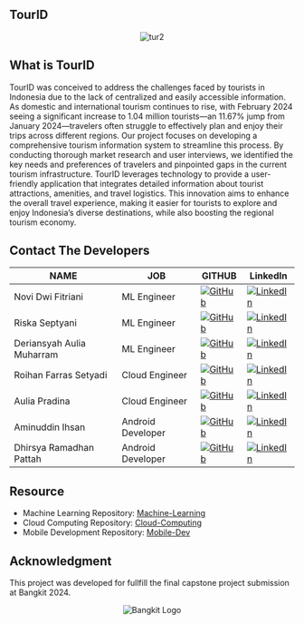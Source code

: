## TourID
<p align="center">
    <img src="https://github.com/TourID/Machine-Learning/assets/159881870/e6be832b-8bc3-4259-9508-7ea4ba7503b6" alt="tur2">
</p>

## What is TourID
TourID was conceived to address the challenges faced by tourists in Indonesia due to the lack of centralized and easily accessible information. As domestic and international tourism continues to rise, with February 2024 seeing a significant increase to 1.04 million tourists—an 11.67% jump from January 2024—travelers often struggle to effectively plan and enjoy their trips across different regions. Our project focuses on developing a comprehensive tourism information system to streamline this process. By conducting thorough market research and user interviews, we identified the key needs and preferences of travelers and pinpointed gaps in the current tourism infrastructure. TourID leverages technology to provide a user-friendly application that integrates detailed information about tourist attractions, amenities, and travel logistics. This innovation aims to enhance the overall travel experience, making it easier for tourists to explore and enjoy Indonesia’s diverse destinations, while also boosting the regional tourism economy.

## Contact The Developers

| NAME | JOB | GITHUB |	LinkedIn |
| ------ | ------ | ------ | ------ |
| Novi Dwi Fitriani  | ML Engineer | [![GitHub](https://img.shields.io/badge/GitHub-black?style=flat-square&logo=github)](https://github.com/noviidwi) | [![LinkedIn](https://img.shields.io/badge/LinkedIn-blue?style=flat-square&logo=linkedin)](https://www.linkedin.com/in/novidf/) |
| Riska Septyani| ML Engineer | [![GitHub](https://img.shields.io/badge/GitHub-black?style=flat-square&logo=github)](https://github.com/riskasptyani) | [![LinkedIn](https://img.shields.io/badge/LinkedIn-blue?style=flat-square&logo=linkedin)](https://www.linkedin.com/in/riskaseptyani) |
| Deriansyah Aulia Muharram | ML Engineer  |  [![GitHub](https://img.shields.io/badge/GitHub-black?style=flat-square&logo=github)](https://github.com/smerull) | [![LinkedIn](https://img.shields.io/badge/LinkedIn-blue?style=flat-square&logo=linkedin)](https://www.linkedin.com/in/deriansyah-aulia-muharram) |
| Roihan Farras Setyadi | Cloud Engineer | [![GitHub](https://img.shields.io/badge/GitHub-black?style=flat-square&logo=github)](https://github.com/Roihan1303) | [![LinkedIn](https://img.shields.io/badge/LinkedIn-blue?style=flat-square&logo=linkedin)](https://www.linkedin.com/in/roihanfarrassetyadi) |
| Aulia Pradina | Cloud Engineer  | [![GitHub](https://img.shields.io/badge/GitHub-black?style=flat-square&logo=github)](https://github.com/liaprdn) | [![LinkedIn](https://img.shields.io/badge/LinkedIn-blue?style=flat-square&logo=linkedin)](https://www.linkedin.com/in/liaprdn) |
| Aminuddin Ihsan | Android Developer | [![GitHub](https://img.shields.io/badge/GitHub-black?style=flat-square&logo=github)](https://github.com/aminuddinihsan20) | [![LinkedIn](https://img.shields.io/badge/LinkedIn-blue?style=flat-square&logo=linkedin)](https://www.linkedin.com/in/aminuddin-ihsan-138389220/) |
| Dhirsya Ramadhan Pattah | Android Developer | [![GitHub](https://img.shields.io/badge/GitHub-black?style=flat-square&logo=github)](https://github.com/dhirsyaram) | [![LinkedIn](https://img.shields.io/badge/LinkedIn-blue?style=flat-square&logo=linkedin)](https://www.linkedin.com/in/dhirsyarp) |

## Resource
- Machine Learning Repository: [Machine-Learning](https://github.com/TourID/Machine-Learning)
- Cloud Computing Repository: [Cloud-Computing](https://github.com/TourID/Cloud-Computing)
- Mobile Development Repository: [Mobile-Dev](https://github.com/TourID/Mobile-Dev)
  
## Acknowledgment
This project was developed for fullfill the final capstone project submission at Bangkit 2024.
<p align="center">
  <img src="https://hackmd.io/_uploads/r1VL5VVvh.png" alt="Bangkit Logo">
</p>
